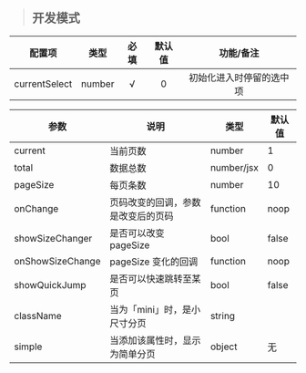 > ## 开发模式

| 配置项 | 类型 | 必填 | 默认值 | 功能/备注 |
| :---: | :---: | :---: | :---: | :---: |
| currentSelect | number | √ | 0 | 初始化进入时停留的选中项 |

<table>
<thead>
<tr>
<th>参数</th>
<th>说明</th>
<th>类型</th>
<th>默认值</th>
</tr>
</thead>
<tbody>
<tr>
<td>current</td>
<td>当前页数</td>
<td>number</td>
<td>1</td>
</tr>
<tr>
<td>total</td>
<td>数据总数</td>
<td>number/jsx</td>
<td>0</td>
</tr>
<tr>
<td>pageSize</td>
<td>每页条数</td>
<td>number</td>
<td>10</td>
</tr>
<tr>
<td>onChange</td>
<td>页码改变的回调，参数是改变后的页码</td>
<td>function</td>
<td>noop</td>
</tr>
<tr>
<td>showSizeChanger</td>
<td>是否可以改变 pageSize</td>
<td>bool</td>
<td>false</td>
</tr>
<tr>
<td>onShowSizeChange</td>
<td>pageSize 变化的回调</td>
<td>function</td>
<td>noop</td>
</tr>
<tr>
<td>showQuickJump</td>
<td>是否可以快速跳转至某页</td>
<td>bool</td>
<td>false</td>
</tr>
<tr>
<td>className</td>
<td>当为「mini」时，是小尺寸分页</td>
<td>string</td>
<td></td>
</tr>
<tr>
<td>simple</td>
<td>当添加该属性时，显示为简单分页</td>
<td>object</td>
<td>无</td>
</tr>
</tbody>
</table>



